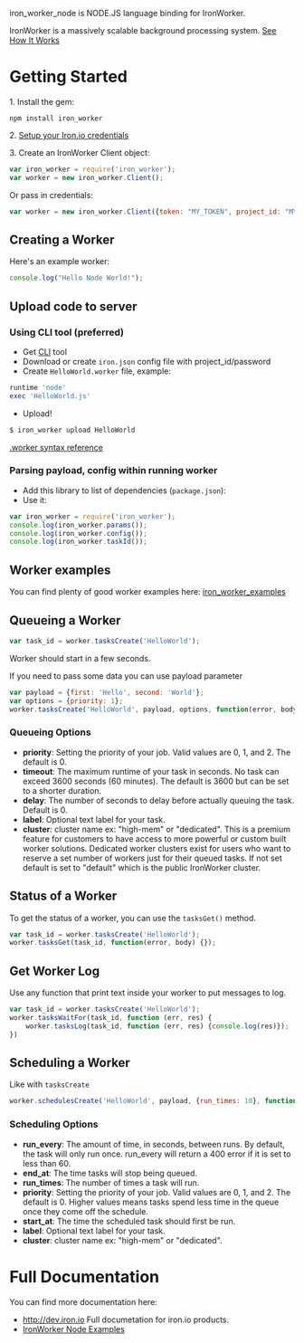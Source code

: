 iron_worker_node is NODE.JS language binding for IronWorker.

IronWorker is a massively scalable background processing system.
[See How It Works](http://www.iron.io/products/worker/how)

# Getting Started


1\. Install the gem:

```
npm install iron_worker
```

2\. [Setup your Iron.io credentials](http://dev.iron.io/mq/reference/configuration/)

3\. Create an IronWorker Client object:

```javascript
var iron_worker = require('iron_worker');
var worker = new iron_worker.Client();
```

Or pass in credentials:

```javascript
var worker = new iron_worker.Client({token: "MY_TOKEN", project_id: "MY_PROJECT_ID"});
```

## Creating a Worker

Here's an example worker:

```javascript
console.log("Hello Node World!");
```

## Upload code to server

### Using CLI tool (preferred)

* Get [CLI](http://dev.iron.io/worker/reference/cli) tool
* Download or create `iron.json` config file with project_id/password
* Create `HelloWorld.worker` file, example:

```ruby
runtime 'node'
exec 'HelloWorld.js'
```
* Upload!

```sh
$ iron_worker upload HelloWorld
```

[.worker syntax reference](http://dev.iron.io/worker/reference/dotworker/)

### Parsing payload, config within running worker

* Add this library to list of dependencies (`package.json`):
* Use it:

```javascript
var iron_worker = require('iron_worker');
console.log(iron_worker.params());
console.log(iron_worker.config());
console.log(iron_worker.taskId());
```

## Worker examples

You can find plenty of good worker examples here: [iron_worker_examples](https://github.com/iron-io/iron_worker_examples/tree/master/node)

## Queueing a Worker

```javascript
var task_id = worker.tasksCreate('HelloWorld');
```
Worker should start in a few seconds.

If you need to pass some data you can use payload parameter

```javascript
var payload = {first: 'Hello', second: 'World'};
var options = {priority: 1};
worker.tasksCreate('HelloWorld', payload, options, function(error, body) {});
```

### Queueing Options

  - **priority**: Setting the priority of your job. Valid values are 0, 1, and 2. The default is 0.
  - **timeout**: The maximum runtime of your task in seconds. No task can exceed 3600 seconds (60 minutes). The default is 3600 but can be set to a shorter duration.
  - **delay**: The number of seconds to delay before actually queuing the task. Default is 0.
  - **label**: Optional text label for your task.
  - **cluster**: cluster name ex: "high-mem" or "dedicated".  This is a premium feature for customers to have access to more powerful or custom built worker solutions. Dedicated worker clusters exist for users who want to reserve a set number of workers just for their queued tasks. If not set default is set to  "default" which is the public IronWorker cluster.


## Status of a Worker
To get the status of a worker, you can use the ```tasksGet()``` method.

```javascript
var task_id = worker.tasksCreate('HelloWorld');
worker.tasksGet(task_id, function(error, body) {});
```

## Get Worker Log

Use any function that print text inside your worker to put messages to log.

```javascript
var task_id = worker.tasksCreate('HelloWorld');
worker.tasksWaitFor(task_id, function (err, res) {
    worker.tasksLog(task_id, function (err, res) {console.log(res)});
})
```

## Scheduling a Worker

Like with `tasksCreate`

```javascript
worker.schedulesCreate('HelloWorld', payload, {run_times: 10}, function(error, body) {});
```

### Scheduling Options

  - **run_every**: The amount of time, in seconds, between runs. By default, the task will only run once. run_every will return a 400 error if it is set to less than 60.
  - **end_at**: The time tasks will stop being queued.
  - **run_times**: The number of times a task will run.
  - **priority**: Setting the priority of your job. Valid values are 0, 1, and 2. The default is 0. Higher values means tasks spend less time in the queue once they come off the schedule.
  - **start_at**: The time the scheduled task should first be run.
  - **label**: Optional text label for your task.
  - **cluster**: cluster name ex: "high-mem" or "dedicated".


# Full Documentation

You can find more documentation here:

* http://dev.iron.io Full documetation for iron.io products.
* [IronWorker Node Examples](https://github.com/iron-io/dockerworker/tree/master/node)
